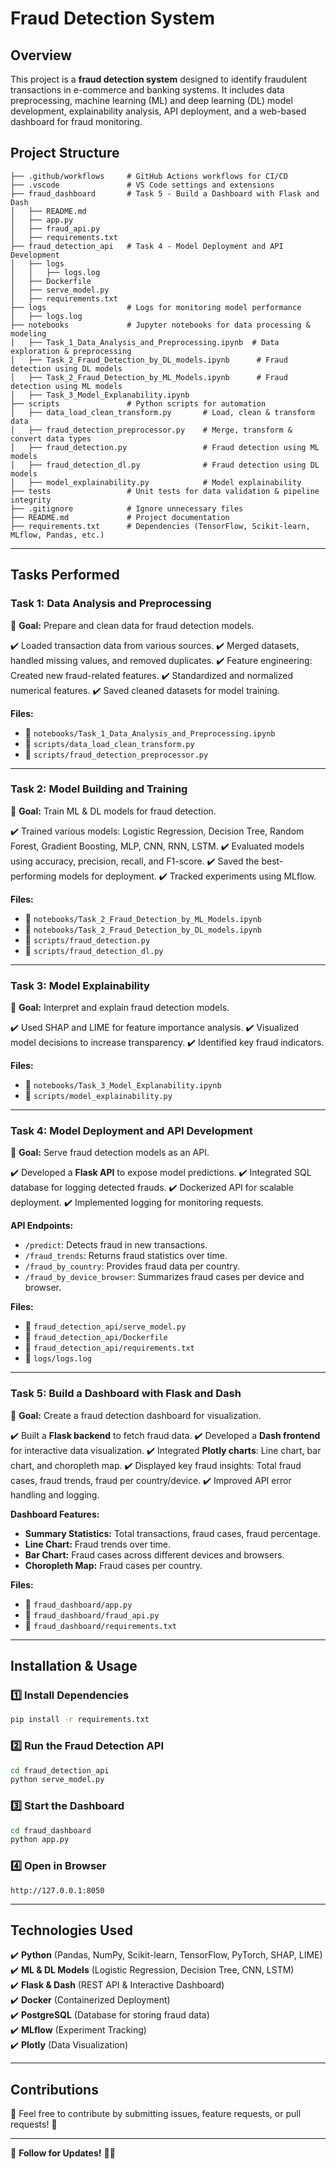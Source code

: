 # Fraud Detection System

## Overview
This project is a **fraud detection system** designed to identify fraudulent transactions in e-commerce and banking systems. It includes data preprocessing, machine learning (ML) and deep learning (DL) model development, explainability analysis, API deployment, and a web-based dashboard for fraud monitoring.

## **Project Structure**
```
├── .github/workflows     # GitHub Actions workflows for CI/CD
├── .vscode               # VS Code settings and extensions
├── fraud_dashboard       # Task 5 - Build a Dashboard with Flask and Dash
│   ├── README.md
│   ├── app.py
│   ├── fraud_api.py
│   ├── requirements.txt
├── fraud_detection_api   # Task 4 - Model Deployment and API Development
│   ├── logs
│   │   ├── logs.log
│   ├── Dockerfile
│   ├── serve_model.py
│   ├── requirements.txt
├── logs                  # Logs for monitoring model performance
│   ├── logs.log
├── notebooks             # Jupyter notebooks for data processing & modeling
│   ├── Task_1_Data_Analysis_and_Preprocessing.ipynb  # Data exploration & preprocessing
│   ├── Task_2_Fraud_Detection_by_DL_models.ipynb      # Fraud detection using DL models
│   ├── Task_2_Fraud_Detection_by_ML_Models.ipynb      # Fraud detection using ML models
│   ├── Task_3_Model_Explanability.ipynb
├── scripts               # Python scripts for automation
│   ├── data_load_clean_transform.py       # Load, clean & transform data
│   ├── fraud_detection_preprocessor.py    # Merge, transform & convert data types
│   ├── fraud_detection.py                 # Fraud detection using ML models
│   ├── fraud_detection_dl.py              # Fraud detection using DL models
│   ├── model_explainability.py            # Model explainability
├── tests                 # Unit tests for data validation & pipeline integrity
├── .gitignore            # Ignore unnecessary files
├── README.md             # Project documentation
├── requirements.txt      # Dependencies (TensorFlow, Scikit-learn, MLflow, Pandas, etc.)
```

---
## **Tasks Performed**

### **Task 1: Data Analysis and Preprocessing**
📌 **Goal:** Prepare and clean data for fraud detection models.

✔️ Loaded transaction data from various sources.
✔️ Merged datasets, handled missing values, and removed duplicates.
✔️ Feature engineering: Created new fraud-related features.
✔️ Standardized and normalized numerical features.
✔️ Saved cleaned datasets for model training.

**Files:**
- 📄 `notebooks/Task_1_Data_Analysis_and_Preprocessing.ipynb`
- 📝 `scripts/data_load_clean_transform.py`
- 📝 `scripts/fraud_detection_preprocessor.py`

---
### **Task 2: Model Building and Training**
📌 **Goal:** Train ML & DL models for fraud detection.

✔️ Trained various models: Logistic Regression, Decision Tree, Random Forest, Gradient Boosting, MLP, CNN, RNN, LSTM.
✔️ Evaluated models using accuracy, precision, recall, and F1-score.
✔️ Saved the best-performing models for deployment.
✔️ Tracked experiments using MLflow.

**Files:**
- 📄 `notebooks/Task_2_Fraud_Detection_by_ML_Models.ipynb`
- 📄 `notebooks/Task_2_Fraud_Detection_by_DL_models.ipynb`
- 📝 `scripts/fraud_detection.py`
- 📝 `scripts/fraud_detection_dl.py`

---
### **Task 3: Model Explainability**
📌 **Goal:** Interpret and explain fraud detection models.

✔️ Used SHAP and LIME for feature importance analysis.
✔️ Visualized model decisions to increase transparency.
✔️ Identified key fraud indicators.

**Files:**
- 📄 `notebooks/Task_3_Model_Explanability.ipynb`
- 📝 `scripts/model_explainability.py`

---
### **Task 4: Model Deployment and API Development**
📌 **Goal:** Serve fraud detection models as an API.

✔️ Developed a **Flask API** to expose model predictions.
✔️ Integrated SQL database for logging detected frauds.
✔️ Dockerized API for scalable deployment.
✔️ Implemented logging for monitoring requests.

**API Endpoints:**
- `/predict`: Detects fraud in new transactions.
- `/fraud_trends`: Returns fraud statistics over time.
- `/fraud_by_country`: Provides fraud data per country.
- `/fraud_by_device_browser`: Summarizes fraud cases per device and browser.

**Files:**
- 📄 `fraud_detection_api/serve_model.py`
- 📄 `fraud_detection_api/Dockerfile`
- 📄 `fraud_detection_api/requirements.txt`
- 📄 `logs/logs.log`

---
### **Task 5: Build a Dashboard with Flask and Dash**
📌 **Goal:** Create a fraud detection dashboard for visualization.

✔️ Built a **Flask backend** to fetch fraud data.
✔️ Developed a **Dash frontend** for interactive data visualization.
✔️ Integrated **Plotly charts**: Line chart, bar chart, and choropleth map.
✔️ Displayed key fraud insights: Total fraud cases, fraud trends, fraud per country/device.
✔️ Improved API error handling and logging.

**Dashboard Features:**
- **Summary Statistics:** Total transactions, fraud cases, fraud percentage.
- **Line Chart:** Fraud trends over time.
- **Bar Chart:** Fraud cases across different devices and browsers.
- **Choropleth Map:** Fraud cases per country.

**Files:**
- 📄 `fraud_dashboard/app.py`
- 📄 `fraud_dashboard/fraud_api.py`
- 📄 `fraud_dashboard/requirements.txt`

---
## **Installation & Usage**

### **1️⃣ Install Dependencies**
```bash
pip install -r requirements.txt
```

### **2️⃣ Run the Fraud Detection API**
```bash
cd fraud_detection_api
python serve_model.py
```

### **3️⃣ Start the Dashboard**
```bash
cd fraud_dashboard
python app.py
```

### **4️⃣ Open in Browser**
```
http://127.0.0.1:8050
```

---
## **Technologies Used**
✔️ **Python** (Pandas, NumPy, Scikit-learn, TensorFlow, PyTorch, SHAP, LIME)  
✔️ **ML & DL Models** (Logistic Regression, Decision Tree, CNN, LSTM)  
✔️ **Flask & Dash** (REST API & Interactive Dashboard)  
✔️ **Docker** (Containerized Deployment)  
✔️ **PostgreSQL** (Database for storing fraud data)  
✔️ **MLflow** (Experiment Tracking)  
✔️ **Plotly** (Data Visualization)  

---
## **Contributions**
🚀 Feel free to contribute by submitting issues, feature requests, or pull requests! 🎯


---
📢 **Follow for Updates!** 🚀🔥

